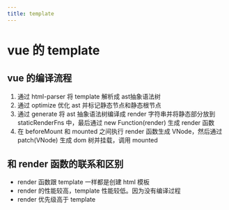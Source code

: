 ```yaml
---
title: template
---
```


# vue 的 template

## vue 的编译流程

1. 通过 html-parser 将 template 解析成 ast抽象语法树
2. 通过 optimize 优化 ast 并标记静态节点和静态根节点
3. 通过 generate 将 ast 抽象语法树编译成 render 字符串并将静态部分放到 staticRenderFns 中，最后通过 new Function(render) 生成 render 函数
4. 在 beforeMount 和 mounted 之间执行 render 函数生成 VNode，然后通过 patch(VNode) 生成 dom 树并挂载，调用 mounted

## 和 render 函数的联系和区别

- render 函数跟 template 一样都是创建 html 模板
- render 的性能较高，template 性能较低。因为没有编译过程
- render 优先级高于 template

